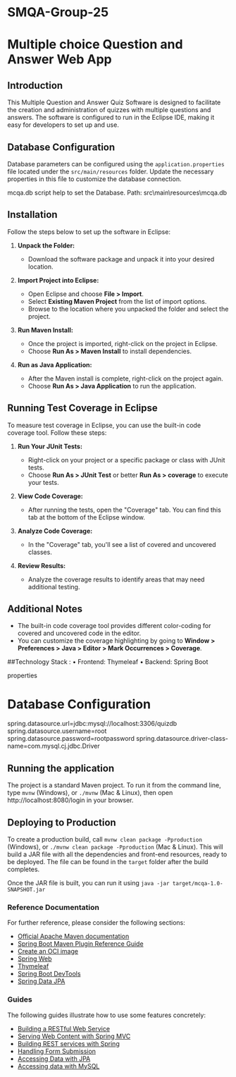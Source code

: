 # SMQA-Group-25
# Multiple choice Question and Answer Web App

## Introduction

This Multiple Question and Answer Quiz Software is designed to facilitate the creation and administration of quizzes with multiple questions and answers. The software is configured to run in the Eclipse IDE, making it easy for developers to set up and use.

## Database Configuration

Database parameters can be configured using the `application.properties` file located under the `src/main/resources` folder. Update the necessary properties in this file to customize the database connection.

mcqa.db script help to set the Database. 
Path: src\main\resources\mcqa.db


## Installation

Follow the steps below to set up the software in Eclipse:

1. **Unpack the Folder:**
   - Download the software package and unpack it into your desired location.

2. **Import Project into Eclipse:**
   - Open Eclipse and choose **File > Import**.
   - Select **Existing Maven Project** from the list of import options.
   - Browse to the location where you unpacked the folder and select the project.

3. **Run Maven Install:**
   - Once the project is imported, right-click on the project in Eclipse.
   - Choose **Run As > Maven Install** to install dependencies.

4. **Run as Java Application:**
   - After the Maven install is complete, right-click on the project again.
   - Choose **Run As > Java Application** to run the application.

## Running Test Coverage in Eclipse

To measure test coverage in Eclipse, you can use the built-in code coverage tool. Follow these steps:


1. **Run Your JUnit Tests:**
   - Right-click on your project or a specific package or class with JUnit tests.
   - Choose **Run As > JUnit Test** or better **Run As > coverage** to execute your tests.

2. **View Code Coverage:**
   - After running the tests, open the "Coverage" tab. You can find this tab at the bottom of the Eclipse window.

3. **Analyze Code Coverage:**
   - In the "Coverage" tab, you'll see a list of covered and uncovered classes.

4. **Review Results:**
   - Analyze the coverage results to identify areas that may need additional testing.

## Additional Notes

- The built-in code coverage tool provides different color-coding for covered and uncovered code in the editor.
- You can customize the coverage highlighting by going to **Window > Preferences > Java > Editor > Mark Occurrences > Coverage**.


##Technology Stack :
•	Frontend: Thymeleaf
•	Backend: Spring Boot


properties
# Database Configuration
spring.datasource.url=jdbc:mysql://localhost:3306/quizdb
spring.datasource.username=root
spring.datasource.password=rootpassword
spring.datasource.driver-class-name=com.mysql.cj.jdbc.Driver

## Running the application

The project is a standard Maven project. To run it from the command line,
type `mvnw` (Windows), or `./mvnw` (Mac & Linux), then open
http://localhost:8080/login in your browser.


## Deploying to Production

To create a production build, call `mvnw clean package -Pproduction` (Windows),
or `./mvnw clean package -Pproduction` (Mac & Linux).
This will build a JAR file with all the dependencies and front-end resources,
ready to be deployed. The file can be found in the `target` folder after the build completes.

Once the JAR file is built, you can run it using
`java -jar target/mcqa-1.0-SNAPSHOT.jar`


### Reference Documentation
For further reference, please consider the following sections:

* [Official Apache Maven documentation](https://maven.apache.org/guides/index.html)
* [Spring Boot Maven Plugin Reference Guide](https://docs.spring.io/spring-boot/docs/3.2.0/maven-plugin/reference/html/)
* [Create an OCI image](https://docs.spring.io/spring-boot/docs/3.2.0/maven-plugin/reference/html/#build-image)
* [Spring Web](https://docs.spring.io/spring-boot/docs/3.2.0/reference/htmlsingle/index.html#web)
* [Thymeleaf](https://docs.spring.io/spring-boot/docs/3.2.0/reference/htmlsingle/index.html#web.servlet.spring-mvc.template-engines)
* [Spring Boot DevTools](https://docs.spring.io/spring-boot/docs/3.2.0/reference/htmlsingle/index.html#using.devtools)
* [Spring Data JPA](https://docs.spring.io/spring-boot/docs/3.2.0/reference/htmlsingle/index.html#data.sql.jpa-and-spring-data)

### Guides
The following guides illustrate how to use some features concretely:

* [Building a RESTful Web Service](https://spring.io/guides/gs/rest-service/)
* [Serving Web Content with Spring MVC](https://spring.io/guides/gs/serving-web-content/)
* [Building REST services with Spring](https://spring.io/guides/tutorials/rest/)
* [Handling Form Submission](https://spring.io/guides/gs/handling-form-submission/)
* [Accessing Data with JPA](https://spring.io/guides/gs/accessing-data-jpa/)
* [Accessing data with MySQL](https://spring.io/guides/gs/accessing-data-mysql/)